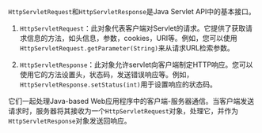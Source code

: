 


`HttpServletRequest`和`HttpServletResponse`是Java Servlet API中的基本接口。

  

1. `HttpServletRequest`：此对象代表客户端对Servlet的请求。它提供了获取请求信息的方法，如头信息，参数，cookies，URI等。例如，您可以使用`HttpServletRequest.getParameter(String)`来从请求URL检索参数。
    
2. `HttpServletResponse`：此对象允许servlet向客户端制定HTTP响应。您可以使用它的方法设置头，状态码，发送错误响应等。例如，`HttpServletResponse.setStatus(int)`用于设置响应的状态码。
    

  

它们一起处理Java-based Web应用程序中的客户端-服务器通信。当客户端发送请求时，服务器将其接收为一个`HttpServletRequest`对象，处理它，并作为`HttpServletResponse`对象发送回响应。